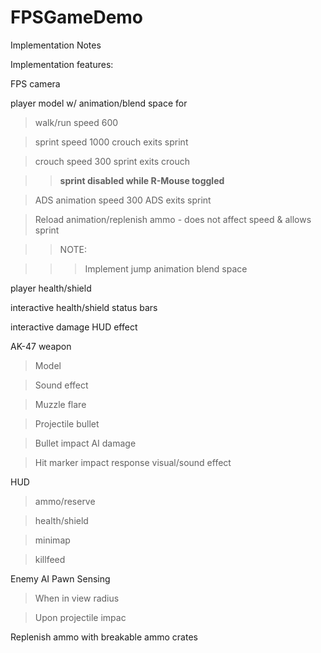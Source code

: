 # FPSGameDemo

Implementation Notes

Implementation features:

FPS camera

player model w/ animation/blend space for

>walk/run speed 600

>sprint speed 1000 crouch exits sprint

>crouch speed 300 sprint exits crouch

>>**sprint disabled while R-Mouse toggled**

>ADS animation speed 300 ADS exits sprint

>Reload animation/replenish ammo - does not affect speed & allows sprint

>>NOTE:

>>>Implement jump animation blend space

player health/shield

interactive health/shield status bars

interactive damage HUD effect

AK-47 weapon

>Model

>Sound effect

>Muzzle flare

>Projectile bullet

>Bullet impact AI damage

>Hit marker impact response visual/sound effect

HUD

>ammo/reserve

>health/shield

>minimap

>killfeed

Enemy AI Pawn Sensing

>When in view radius

>Upon projectile impac

Replenish ammo with breakable ammo crates
